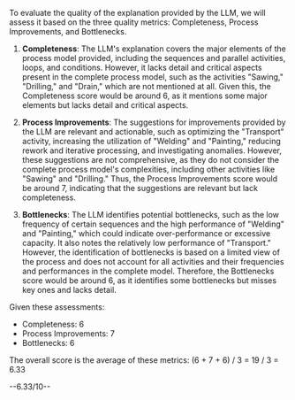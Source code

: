 To evaluate the quality of the explanation provided by the LLM, we will assess it based on the three quality metrics: Completeness, Process Improvements, and Bottlenecks.

1. **Completeness**: The LLM's explanation covers the major elements of the process model provided, including the sequences and parallel activities, loops, and conditions. However, it lacks detail and critical aspects present in the complete process model, such as the activities "Sawing," "Drilling," and "Drain," which are not mentioned at all. Given this, the Completeness score would be around 6, as it mentions some major elements but lacks detail and critical aspects.

2. **Process Improvements**: The suggestions for improvements provided by the LLM are relevant and actionable, such as optimizing the "Transport" activity, increasing the utilization of "Welding" and "Painting," reducing rework and iterative processing, and investigating anomalies. However, these suggestions are not comprehensive, as they do not consider the complete process model's complexities, including other activities like "Sawing" and "Drilling." Thus, the Process Improvements score would be around 7, indicating that the suggestions are relevant but lack completeness.

3. **Bottlenecks**: The LLM identifies potential bottlenecks, such as the low frequency of certain sequences and the high performance of "Welding" and "Painting," which could indicate over-performance or excessive capacity. It also notes the relatively low performance of "Transport." However, the identification of bottlenecks is based on a limited view of the process and does not account for all activities and their frequencies and performances in the complete model. Therefore, the Bottlenecks score would be around 6, as it identifies some bottlenecks but misses key ones and lacks detail.

Given these assessments:
- Completeness: 6
- Process Improvements: 7
- Bottlenecks: 6

The overall score is the average of these metrics: (6 + 7 + 6) / 3 = 19 / 3 = 6.33

--6.33/10--